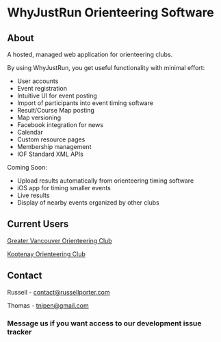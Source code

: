 # WhyJustRun Orienteering Software

## About

A hosted, managed web application for orienteering clubs.

By using WhyJustRun, you get useful functionality with minimal effort:

- User accounts
- Event registration
- Intuitive UI for event posting
- Import of participants into event timing software
- Result/Course Map posting
- Map versioning
- Facebook integration for news
- Calendar 
- Custom resource pages
- Membership management
- IOF Standard XML APIs

Coming Soon:

- Upload results automatically from orienteering timing software
- iOS app for timing smaller events
- Live results
- Display of nearby events organized by other clubs

## Current Users

[Greater Vancouver Orienteering Club](http://gvoc.whyjustrun.ca/)

[Kootenay Orienteering Club](http://kootenayorienteering.com/)

## Contact

Russell - contact@russellporter.com

Thomas - tnipen@gmail.com

### Message us if you want access to our development issue tracker